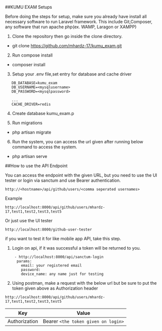 ##KUMU EXAM Setups

Before doing the steps for setup, make sure you already have install all necessary software to run Laravel framework.
This include Git,Composer, any software that run apache php(ex. WAMP, Laragon or XAMPP)

1. Clone the repository then go inside the clone directory.
  - git clone https://github.com/mhardz-17/kumu_exam.git

2. Run compose install
  - composer install

3. Setup your .env file,set entry for database and cache driver
```
   DB_DATABASE=kumu_exam
   DB_USERNAME=<mysqlusername>
   DB_PASSWORD=<mysqlpassword>
   
   ...
   CACHE_DRIVER=redis   
```
4. Create database kumu_exam.p

5. Run migrations
  - php artisan migrate

6. Run the system, you can access the url given after running below command to access the system. 
  - php artisan serve


##How to use the API Endpoint

You can access the endpoint with the given URL, but you need to use the UI tester or login via sanctum and use Bearer authentication.

``` http://<hostname>/api/github/users/<comma seperated usernames> ```

Example

```http://localhost:8000/api/github/users/mhardz-17,test1,test2,test3,test5```

Or just use the UI tester

``` http://localhost:8000/github-user-tester ```

if you want to test it for like mobile app API, take this step.

1. Login on api, if it was successful a token will be returned to you.
   ``` 
    - http://localhost:8000/api/sanctum-login
     params:
       email: your registered email
       password:
       device_name: any name just for testing
   
   ```
2. Using postman, make a request with the below url but be sure to put the token given above as Authorization header
   
  ```http://localhost:8000/api/github/users/mhardz-17,test1,test2,test3,test5```

   | Key           | Value         |
   | ------------- | ------------- |
   | Authorization | Bearer ```<the token given on login>```  |
